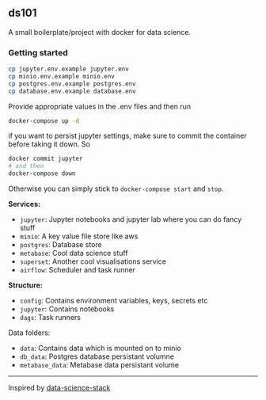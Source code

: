 ## ds101

A small boilerplate/project with docker for data science.

### Getting started

```sh
cp jupyter.env.example jupyter.env
cp minio.env.example minio.env
cp postgres.env.example postgres.env
cp database.env.example database.env
```

Provide appropriate values in the .env files and then run

```sh
docker-compose up -d
```

if you want to persist jupyter settings, make sure to commit the container before taking it down. So

```sh
docker commit jupyter
# and then
docker-compose down
```

Otherwise you can simply stick to `docker-compose start` and `stop`.

**Services:**

- `jupyter`: Jupyter notebooks and jupyter lab where you can do fancy stuff
- `minio`: A key value file store like aws
- `postgres`: Database store
- `metabase`: Cool data science stuff
- `superset`: Another cool visualisations service
- `airflow`: Scheduler and task runner

**Structure:**

- `config`: Contains environment variables, keys, secrets etc
- `jupyter`: Contains notebooks
- `dags`: Task runners

Data folders:
- `data`: Contains data which is mounted on to minio
- `db_data`: Postgres database persistant volumne
- `metabase_data`: Metabase data persistant volume

---

Inspired by [data-science-stack](https://github.com/jgoerner/data-science-stack-cookiecutter)
